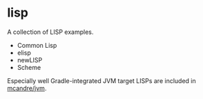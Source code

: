 # lisp

A collection of LISP examples.

* Common Lisp
* elisp
* newLISP
* Scheme

Especially well Gradle-integrated JVM target LISPs are included in [mcandre/jvm](mcandre/jvm).
